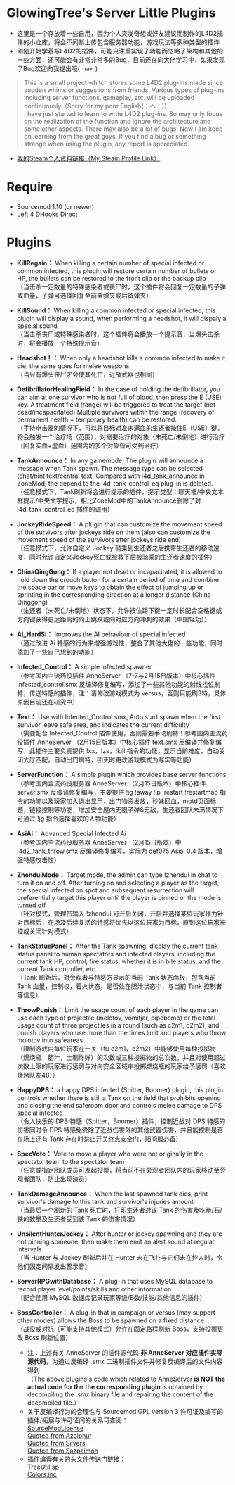 # GlowingTree's Server Little Plugins
* 这里是一个存放着一些自用，因为个人突发奇想或好友建议而制作的L4D2插件的小仓库，将会不间断上传包含服务器功能，游戏玩法等多种类型的插件
* 刚刚开始学着写L4D2的插件，可能只注重实现了功能而忽略了架构和其他的一些方面，还可能会有非常非常多的Bug，目前还在向大佬学习中，如果发现了Bug欢迎向我提出哦( ･ω< ) 
> This is a small project whitch stores some L4D2 plug-ins made since sudden whims or suggestions from friends. Various types of plug-ins including server functions, gameplay, etc. will be uploaded continuously（Sorry for my poor English(；へ：)）.
<br>I have just started to learn to write L4D2 plug-ins. So may only focus on the realization of the function and ignore the architecture and some other aspects. There may also be a lot of bugs. Now I am keep on learning from the great guys. If you find a bug or something strange when using the plugin, any report is appreciated.
* [我的Steam个人资料链接（My Steam Profile Link）](https://steamcommunity.com/id/saku_ra/)

# Require
* Sourcemod 1.10 (or newer)
* [Left 4 DHooks Direct](https://forums.alliedmods.net/showthread.php?p=2684862)

# Plugins
* **KillRegain：** When killing a certain number of special infected or common infected, this plugin will restore certain number of bullets or HP, the bullets can be restored to the front clip or the backup clip
<br>（当击杀一定数量的特殊感染者或丧尸时，这个插件将会回复一定数量的子弹或血量，子弹可选择回复至前置弹夹或后备弹夹）
* **KillSound：** When killing a common infected or special infected, this plugin will display a sound, when performing a headshot, it will dispaly a special sound
<br>（当击杀丧尸或特殊感染者时，这个插件将会播放一个提示音，当爆头击杀时，将会播放一个特殊提示音）
* **Headshot！：** When only a headshot kills a common infected to make it die, the same goes for melee weapons
<br>（当只有爆头丧尸才会使其死亡，近战武器也相同）
* **DefibrillatorHealingField：** In the case of holding the defibrillator, you can aim at one survivor who is not full of blood, then press the E (USE) key. A treatment field (range) will be triggered to treat the target (not dead/incapacitated) Multiple survivors within the range (recovery of permanent health + temporary health) can be restored.
<br>（手持电击器的情况下，可以将目标对准未满血的生还者按住E（USE）键，将会触发一个治疗场（范围），对需要治疗的对象（未死亡/未倒地）进行治疗（回复实血+虚血）范围内的多个对象皆可受到治疗）
* **TankAnnounce：** In any gamemode, The plugin will announce a message when Tank spawn. The message type can be selected (chat/hint text/central text. Compared with l4d_tank_announce in ZoneMod, the depend to the l4d_tank_control_eq plug-in is deleted.
<br>（任意模式下，Tank刷新将会进行提示的插件，提示类型：聊天框/中央文本框提示/中央文字提示，相比ZoneMod中的TankAnnounce删除了对 l4d_tank_control_eq 插件的调用）
* **JockeyRideSpeed：** A plugin that can customize the movement speed of the survivors after jockeys ride on them (also can customize the movement speed of the survivors after jockeys ride end)
<br>（任意模式下，允许自定义 Jockey 骑乘到生还者之后携带生还者的移动速度，同时允许自定义Jockey死亡或被救下后被骑乘的生还者速度的插件）
* **ChinaQingGong：** If a player not dead or incapacitated, it is allowed to hold down the crouch button for a certain period of time and combine the space bar or move keys to obtain the effect of jumping up or sprinting in the corresponding direction at a longer distance (China Qinggong)
<br>（生还者（未死亡/未倒地）状态下，允许按住蹲下键一定时长配合空格键或方向键获得更远距离的向上跳跃或向对应方向冲刺的效果（中国轻功））
* **Ai_HardSi：** Improves the AI behaviour of special infected
<br>（通过改进 Ai 特感的行为来增强游戏性，整合了其他大佬的一些功能，同时添加了一些自己想到的功能）
* **Infected_Control：** A simple infected spawner
<br>（参考国内主流药役插件 AnneServer （7-7与2月15日版本）中核心插件 infected_control.smx 反编译修复编写，添加了一些其他功能的射线找位刷特，传送特感的插件，注：请修改游戏模式为 versus，否则只能刷3特，具体原因目前还在研究中）
* **Text：** Use with Infected_Control.smx, Auto start spawn when the first survivor leave safe area, and indicates the current difficulty
<br>（需要配合 Infected_Control 插件使用，否则需要手动刷特！参考国内主流药役插件 AnneServer （2月15日版本）中核心插件 text.smx 反编译并修复编写，此插件主要负责提供 !xx，!zs，!kill 指令的功能，显示当前难度，自动关闭大厅匹配，自动出门刷特，团灭时更改游戏模式为写实等功能）
* **ServerFunction：** A simple plugin which provides base server functions
<br>（参考国内主流药役服务器 AnneServer （2月15日版本）中核心插件 server.smx 反编译修复编写，主要提供 !jg !away !ip !restart !restartmap 指令的功能以及玩家加入退出显示，出门物资发放，秒妹回血，motd页面标题，链接控制等功能，增加安全屋内无限子弹&无敌，生还者团队未满情况下可通过 !jg 指令选择喜欢的人物功能）
* **AsiAi：** Advanced Special Infected Ai
<br>（参考国内主流药役服务器 AnneServer （2月15日版本）中 l4d2_tank_throw.smx 反编译修复编写，实际为 def075 Asiai 0.4 版本，增强特感攻击性）
* **ZhenduiMode：** Target mode, the admin can type !zhendui in chat to turn it on and off. After turning on and selecting a player as the target, the special infected on spot  and subsequent resurrection will preferentially target this player until the player is pinned or the mode is turned off
<br>（针对模式，管理员输入 !zhendui 可开启关闭，开启并选择某位玩家作为针对目标后，在场及后续复活的特感将优先以这位玩家为目标，直到这位玩家被控或关闭针对模式）
* **TankStatusPanel：** After the Tank spawning, display the current tank status panel to human spectators and infected players, including the current tank HP, control, fire status, whether it is in bile status, and the current Tank controller, etc.
<br>（Tank 刷新后，对旁观者与特感方显示的当前 Tank 状态面板，包含当前 Tank 血量，控制权，着火状态，是否处在胆汁状态中，与当前 Tank 控制者等信息）
* **ThrowPunish：** Limit the usage count of each player in the game can use each type of projectile (molotov, vomitjar, pipebomb) or the total usage count of three projectiles in a round (such as c2m1, c2m2), and punish players who use more than the times limit and players who throw molotov into safeareas
<br>（限制游戏内每位玩家在一关（如 c2m1，c2m2）中能够使用每种投掷物（燃烧瓶，胆汁，土制炸弹）的次数或三种投掷物的总次数，并且对使用超过次数上限的玩家进行惩罚与对向安全区域中投掷燃烧瓶的玩家给予惩罚（喜欢烧烤队友48））
* **HappyDPS：** a happy DPS infected (Spitter, Boomer) plugin, this plugin controls whether there is still a Tank on the field that prohibits opening and closing the end saferoom door and controls melee damage to DPS special infected
<br>（令人快乐的 DPS 特感（Spitter，Boomer）插件，控制近战对 DPS 特感的伤害同时令 DPS 特感免受除了近战伤害外的其他武器伤害，并且能控制是否在场上还有 Tank 存在时禁止开关终点安全门，阳间服必备）
* **SpecVote：** Vote to move a player who were not originally in the spectator team to the spectator team
<br>（任意或指定团队成员可发起投票，将当前不在旁观者团队内的玩家移动至旁观者团队，防止出现演员）
* **TankDamageAnnounce：** When the last spawned tank dies, print survivor's damage to this tank and survivor's injuries amount
<br>（当最后一个刷新的 Tank 死亡时，打印生还者对该 Tank 的伤害及吃拳/石/铁的数量及生还者受到该 Tank 的伤害情况）
* **UnsilentHunterJockey：** After hunter or jockey spawning and they are not pinning someone, then make them emit an alert sound at regular intervals
<br>（当 Hunter 与 Jockey 刷新后并在 Hunter 未在飞扑与它们未在控人时，令他们固定间隔发出警示音）
* **ServerRPGwithDatabase：** A plug-in that uses MySQL database to record player level/points/skills and other information
<br>（配合使用 MySQL 数据库记录玩家等级/B数/技能/其他信息的插件）
* **BossController：** A plug-in that in campaign or versus (may support other modes) allows the Boss to be spawned on a fixed distance
<br>（战役或对抗（可能支持其他模式）允许在固定路程刷新 Boss，支持投票更改 Boss 刷新位置）

  * 注：上述有关 AnneServer 的插件源代码 **非 AnneServer 对应插件实际源代码**，为通过反编译 .smx 二进制插件文件并修复反编译后的文件内容得到<br>（The above plugins's code which related to AnneServer **is NOT the actual code for the the corresponding plugin** is obtained by decompiling the .smx binary file and repairing the content of the decompiled file.）
  * 关于反编译行为的合理性与 Sourcemod GPL version 3 许可证及编写的插件/拓展与许可证间的关系可查阅：<br>[SourceModLicense](https://www.sourcemod.net/license.php)<br>[Quoted from Azelphur](https://forums.alliedmods.net/showpost.php?p=1648709&postcount=80)<br>[Quoted from Silvers](https://forums.alliedmods.net/showpost.php?p=2709004&postcount=394)<br>[Quoted from Sazpaimon](https://forums.alliedmods.net/showpost.php?p=1587691&postcount=10)
  * 插件编译有关的头文件传送门链接：<br>[TreeUtil.sp](https://github.com/GlowingTree880/L4D2_LittlePlugins/blob/main/Ai_HardSi/treeutil.sp)<br>[Colors.inc](https://github.com/GlowingTree880/L4D2_LittlePlugins/blob/main/TankStatusPanel/colors.inc)
